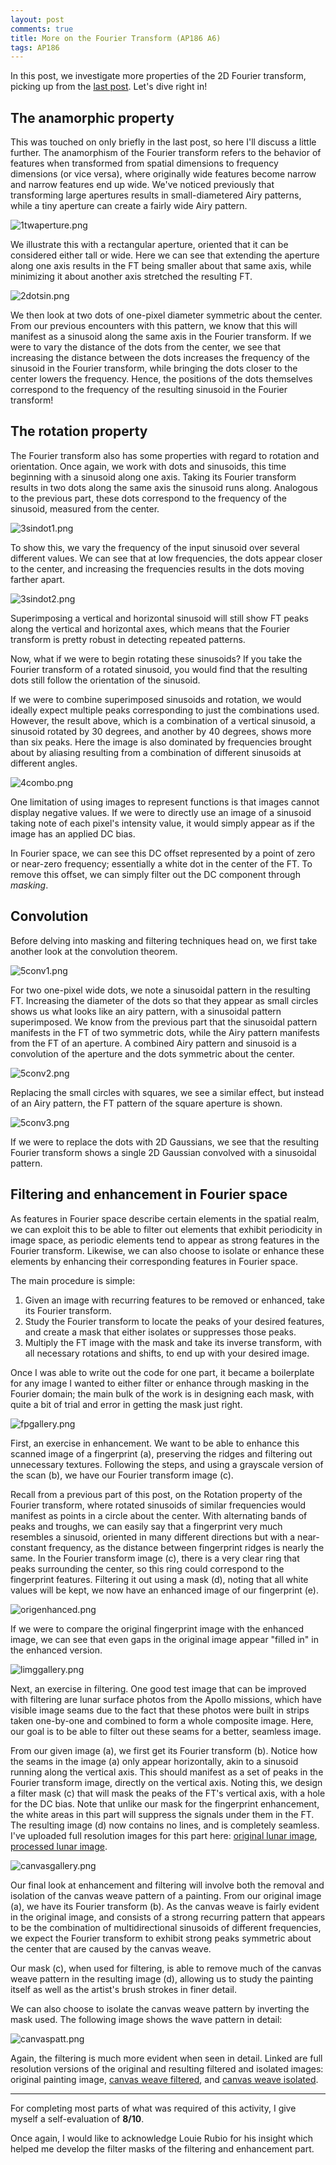 ```yaml
---
layout: post
comments: true
title: More on the Fourier Transform (AP186 A6)
tags: AP186
---  
```


In this post, we investigate more properties of the 2D Fourier transform, picking up from the [last post](http://devential.ml/2016/10/11/AP186-A5/). Let's dive right in!

## The anamorphic property

This was touched on only briefly in the last post, so here I'll discuss a little further. The anamorphism of the Fourier transform refers to the behavior of features when transformed from spatial dimensions to frequency dimensions (or vice versa), where originally wide features become narrow and narrow features end up wide. We've noticed previously that transforming large apertures results in small-diametered Airy patterns, while a tiny aperture can create a fairly wide Airy pattern.

![1twaperture.png](https://s9.postimg.cc/rrfullk6n/1twaperture.png)

We illustrate this with a rectangular aperture, oriented that it can be considered either tall or wide. Here we can see that extending the aperture along one axis results in the FT being smaller about that same axis, while minimizing it about another axis stretched the resulting FT.

![2dotsin.png](https://s18.postimg.cc/3saq8bep5/2dotsin.png)

We then look at two dots of one-pixel diameter symmetric about the center. From our previous encounters with this pattern, we know that this will manifest as a sinusoid along the same axis in the Fourier transform. If we were to vary the distance of the dots from the center, we see that increasing the distance between the dots increases the frequency of the sinusoid in the Fourier transform, while bringing the dots closer to the center lowers the frequency. Hence, the positions of the dots themselves correspond to the frequency of the resulting sinusoid in the Fourier transform!

## The rotation property

The Fourier transform also has some properties with regard to rotation and orientation. Once again, we work with dots and sinusoids, this time beginning with a sinusoid along one axis. Taking its Fourier transform results in two dots along the same axis the sinusoid runs along. Analogous to the previous part, these dots correspond to the frequency of the sinusoid, measured from the center.

![3sindot1.png](https://s15.postimg.cc/dx38htr4b/3sindot1.png)

To show this, we vary the frequency of the input sinusoid over several different values. We can see that at low frequencies, the dots appear closer to the center, and increasing the frequencies results in the dots moving farther apart.

![3sindot2.png](https://s21.postimg.cc/4fbdsb83r/3sindot2.png)

Superimposing a vertical and horizontal sinusoid will still show FT peaks along the vertical and horizontal axes, which means that the Fourier transform is pretty robust in detecting repeated patterns.

Now, what if we were to begin rotating these sinusoids? If you take the Fourier transform of a rotated sinusoid, you would find that the resulting dots still follow the orientation of the sinusoid.

If we were to combine superimposed sinusoids and rotation, we would ideally expect multiple peaks corresponding to just the combinations used. However, the result above, which is a combination of a vertical sinusoid, a sinusoid rotated by 30 degrees, and another by 40 degrees, shows more than six peaks. Here the image is also dominated by frequencies brought about by aliasing resulting from a combination of different sinusoids at different angles.

![4combo.png](https://s13.postimg.cc/y0jytoajb/4combo.png)

One limitation of using images to represent functions is that images cannot display negative values. If we were to directly use an image of a sinusoid taking note of each pixel's intensity value, it would simply appear as if the image has an applied DC bias.

In Fourier space, we can see this DC offset represented by a point of zero or near-zero frequency; essentially a white dot in the center of the FT. To remove this offset, we can simply filter out the DC component through *masking*.

## Convolution

Before delving into masking and filtering techniques head on, we first take another look at the convolution theorem.

![5conv1.png](https://s4.postimg.cc/ces5p8a99/5conv1.png)

For two one-pixel wide dots, we note a sinusoidal pattern in the resulting FT. Increasing the diameter of the dots so that they appear as small circles shows us what looks like an airy pattern, with a sinusoidal pattern superimposed. We know from the previous part that the sinusoidal pattern manifests in the FT of two symmetric dots, while the Airy pattern manifests from the FT of an aperture. A combined Airy pattern and sinusoid is a convolution of the aperture and the dots symmetric about the center.

![5conv2.png](https://s16.postimg.cc/rkqso39np/5conv2.png)

Replacing the small circles with squares, we see a similar effect, but instead of an Airy pattern, the FT pattern of the square aperture is shown.

![5conv3.png](https://s10.postimg.cc/faj3tses9/5conv3.png)

If we were to replace the dots with 2D Gaussians, we see that the resulting Fourier transform shows a single 2D Gaussian convolved with a sinusoidal pattern.

## Filtering and enhancement in Fourier space

As features in Fourier space describe certain elements in the spatial realm, we can exploit this to be able to filter out elements that exhibit periodicity in image space, as periodic elements tend to appear as strong features in the Fourier transform. Likewise, we can also choose to isolate or enhance these elements by enhancing their corresponding features in Fourier space.

The main procedure is simple:

1. Given an image with recurring features to be removed or enhanced, take its Fourier transform.
2. Study the Fourier transform to locate the peaks of your desired features, and create a mask that either isolates or suppresses those peaks.
3. Multiply the FT image with the mask and take its inverse transform, with all necessary rotations and shifts, to end up with your desired image.

Once I was able to write out the code for one part, it became a boilerplate for any image I wanted to either filter or enhance through masking in the Fourier domain; the main bulk of the work is in designing each mask, with quite a bit of trial and error in getting the mask just right.

![fpgallery.png](https://s9.postimg.cc/ri3c6yn3j/fpgallery.png)

First, an exercise in enhancement. We want to be able to enhance this scanned image of a fingerprint (a), preserving the ridges and filtering out unnecessary textures. Following the steps, and using a grayscale version of the scan (b), we have our Fourier transform image (c&zwnj;).

Recall from a previous part of this post, on the Rotation property of the Fourier transform, where rotated sinusoids of similar frequencies would manifest as points in a circle about the center. With alternating bands of peaks and troughs, we can easily say that a fingerprint very much resembles a sinusoid, oriented in many different directions but with a near-constant frequency, as the distance between fingerprint ridges is nearly the same. In the Fourier transform image (c&zwnj;), there is a very clear ring that peaks surrounding the center, so this ring could correspond to the fingerprint features. Filtering it out using a mask (d), noting that all white values will be kept, we now have an enhanced image of our fingerprint (e).

![origenhanced.png](https://s18.postimg.cc/xw3jiqp4p/origenhanced.png)

If we were to compare the original fingerprint image with the enhanced image, we can see that even gaps in the original image appear "filled in" in the enhanced version.

![limggallery.png](https://s3.postimg.cc/v0vr6vjtv/limggallery.png)

Next, an exercise in filtering. One good test image that can be improved with filtering are lunar surface photos from the Apollo missions, which have visible image seams due to the fact that these photos were built in strips taken one-by-one and combined to form a whole composite image. Here, our goal is to be able to filter out these seams for a better, seamless image.

From our given image (a), we first get its Fourier transform (b). Notice how the seams in the image (a) only appear horizontally, akin to a sinusoid running along the vertical axis. This should manifest as a set of peaks in the Fourier transform image, directly on the vertical axis. Noting this, we design a filter mask (c&zwnj;) that will mask the peaks of the FT's vertical axis, with a hole for the DC bias. Note that unlike our mask for the fingerprint enhancement, the white areas in this part will suppress the signals under them in the FT. The resulting image (d) now contains no lines, and is completely seamless. I've uploaded full resolution images for this part here: [original lunar image](https://postimg.cc/image/4wxhffa4b/), [processed lunar image](https://postimg.cc/image/m5oiiseod/).

![canvasgallery.png](https://s11.postimg.cc/hscs0u677/canvasgallery.png)

Our final look at enhancement and filtering will involve both the removal and isolation of the canvas weave pattern of a painting. From our original image (a), we have its Fourier transform (b). As the canvas weave is fairly evident in the original image, and consists of a strong recurring pattern that appears to be the combination of multidirectional sinusoids of different frequencies, we expect the Fourier transform to exhibit strong peaks symmetric about the center that are caused by the canvas weave.

Our mask (c&zwnj;), when used for filtering, is able to remove much of the canvas weave pattern in the resulting image (d), allowing us to study the painting itself as well as the artist's brush strokes in finer detail.

We can also choose to isolate the canvas weave pattern by inverting the mask used. The following image shows the wave pattern in detail:

![canvaspatt.png](https://s15.postimg.cc/f92gpzyez/canvaspatt.png)

Again, the filtering is much more evident when seen in detail. Linked are full resolution versions of the original and resulting filtered and isolated images: original painting image, [canvas weave filtered](https://postimg.cc/image/t98f2wi3f/), and [canvas weave isolated](https://postimg.cc/image/c3t40auet/).

----

For completing most parts of what was required of this activity, I give myself a self-evaluation of **8/10**.

Once again, I would like to acknowledge Louie Rubio for his insight which helped me develop the filter masks of the filtering and enhancement part.
